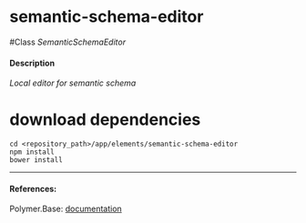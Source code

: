 semantic-schema-editor
=========


#Class
*SemanticSchemaEditor*

#### Description
*Local editor for semantic schema*

# download dependencies
```
cd <repository_path>/app/elements/semantic-schema-editor
npm install
bower install
```

____________
#### References:
Polymer.Base: [documentation](http://polymer.github.io/polymer/)



